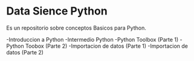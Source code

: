 # Data Sience Python

Es un repositorio sobre conceptos Basicos para Python.

-Introduccion a Python
-Intermedio Python
-Python Toolbox (Parte 1)
-Python Toobox (Parte 2)
-Importacion de datos (Parte 1)
-Importacion de datos (Parte 2)
